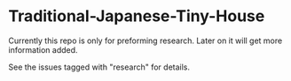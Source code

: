 # Traditional-Japanese-Tiny-House

Currently this repo is only for preforming research. Later on it will get more information added.

See the issues tagged with "research" for details.
